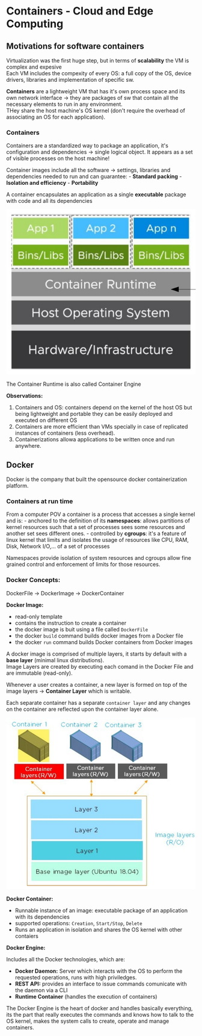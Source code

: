 # Containers - Cloud and Edge Computing

## Motivations for software containers

Virtualization was the first huge step, but in terms of **scalability** the VM is complex and expesive  
Each VM includes the compexity of every OS: a full copy of the OS, device drivers, libraries and implementation of specific sw.  

**Containers** are a lightweight VM that has it's own process space and its own network interface $\rightarrow$ they are packages of sw that contain all the necessary elements to run in any environment.  
THey share the host machine's OS kernel (don't require the overhead of associating an OS for each application).  


### Containers

Containers are a standardized way to package an application, it's configuration and dependencies $\rightarrow$ single logical object. 
It appears as a set of visible processes on the host machine!

Container images include all the software $\rightarrow$ settings, libraries and dependencies needed to run and can guarantee: 
    - **Standard packing** 
    - **Isolation and efficiency** 
    - **Portability**

A container encapsulates an application as a single **executable** package with code and all its dependencies  

![container](../images/container.png)

The Container Runtime is also called Container Engine

**Observations:**
1. Containers and OS: containers depend on the kernel of the host OS but being lightweight and portable they can be easily deployed and executed on different OS
2. Containers are more efficient than VMs specially in case of replicated instances of containers (less overhead).  
3. Containerizations allowa applications to be written once and run anywhere.   



## Docker

Docker is the company that built the opensource docker containerization platform.  


### Containers at run time 

From a computer POV a container is a process that accesses a single kernel and is: 
    - anchored to the definition of its **namespaces**: allows partitions of kernel resources such that a set of processes sees some resources and another set sees different ones.
    - controlled by **cgroups**: it's a feature of linux kernel that limits and isolates the usage of resources like CPU, RAM, Disk, Network I/O,... of a set of processes 

Namespaces provide isolation of system resources and cgroups allow fine grained control and enforcement of limits for those resources.  


### Docker Concepts: 


DockerFile $\rightarrow$ DockerImage $\rightarrow$ DockerContainer

**Docker Image:**
- read-only template 
- contains the instruction to create a container 
- the docker image is buit using a file called `DockerFile`
- the docker `build` command builds docker images from a Docker file
- the docker `run` command builds Docker containers from Docker images 

A docker image is comprised of multiple layers, it starts by default with a **base layer** (minimal linux distributions).  
Image Layers are created by executing each comand in the Docker File and are immutable (read-only).  

Whenever a user creates a container, a new layer is formed on top of the image layers $\rightarrow$ **Container Layer** which is writable.  

Each separate container has a separate `container layer` and any changes on the container are reflected upon the container layer alone.  

![container layer](../images/container_layer.png)


**Docker Container:**
- Runnable instance of an image: executable package of an application with its dependencies 
- supported operations: `Creation`, `Start/Stop`, `Delete`
- Runs an application in isolation and shares the OS kernel with other contaiers 


**Docker Engine:**

Includes all the Docker technologies, which are:  

- **Docker Daemon:** Server which interacts with the OS to perform the requested operations, runs with high priviledges.
- **REST API:** provides an interface to issue commands comunicate with the daemon via a CLI
- **Runtime Container** (handles the execution of containers)

The Docker Engine is the heart of docker and handles basically everything, its the part that really executes the commands and knows how to talk to the OS kernel, makes the system calls to create, operate and manage containers.  




